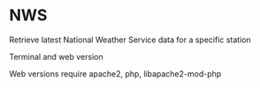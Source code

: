 # NWS
Retrieve latest National Weather Service data for a specific station

Terminal and web version

Web versions require apache2, php, libapache2-mod-php

